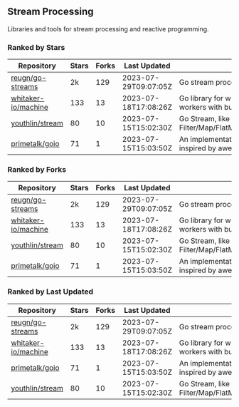 ## Stream Processing

Libraries and tools for stream processing and reactive programming.

### Ranked by Stars

| Repository | Stars | Forks | Last Updated | Description | 
|------------|-------|-------|--------------|-------------|
| [reugn/go-streams](https://github.com/reugn/go-streams) | 2k | 129 | 2023-07-29T09:07:05Z |  Go stream processing library. |
| [whitaker-io/machine](https://github.com/whitaker-io/machine) | 133 | 13 | 2023-07-18T17:08:26Z |  Go library for writing and generating stream workers with built in metrics and traceability. |
| [youthlin/stream](https://github.com/youthlin/stream) | 80 | 10 | 2023-07-15T15:02:30Z |  Go Stream, like Java 8 Stream: Filter/Map/FlatMap/Peek/Sorted/ForEach/Reduce... |
| [primetalk/goio](https://github.com/primetalk/goio) | 71 | 1 | 2023-07-15T15:03:50Z |  An implementation of IO, Stream, Fiber for Golang, inspired by awesome Scala libraries cats and fs2. |

### Ranked by Forks

| Repository | Stars | Forks | Last Updated | Description | 
|------------|-------|-------|--------------|-------------|
| [reugn/go-streams](https://github.com/reugn/go-streams) | 2k | 129 | 2023-07-29T09:07:05Z |  Go stream processing library. |
| [whitaker-io/machine](https://github.com/whitaker-io/machine) | 133 | 13 | 2023-07-18T17:08:26Z |  Go library for writing and generating stream workers with built in metrics and traceability. |
| [youthlin/stream](https://github.com/youthlin/stream) | 80 | 10 | 2023-07-15T15:02:30Z |  Go Stream, like Java 8 Stream: Filter/Map/FlatMap/Peek/Sorted/ForEach/Reduce... |
| [primetalk/goio](https://github.com/primetalk/goio) | 71 | 1 | 2023-07-15T15:03:50Z |  An implementation of IO, Stream, Fiber for Golang, inspired by awesome Scala libraries cats and fs2. |

### Ranked by Last Updated

| Repository | Stars | Forks | Last Updated | Description | 
|------------|-------|-------|--------------|-------------|
| [reugn/go-streams](https://github.com/reugn/go-streams) | 2k | 129 | 2023-07-29T09:07:05Z |  Go stream processing library. |
| [whitaker-io/machine](https://github.com/whitaker-io/machine) | 133 | 13 | 2023-07-18T17:08:26Z |  Go library for writing and generating stream workers with built in metrics and traceability. |
| [primetalk/goio](https://github.com/primetalk/goio) | 71 | 1 | 2023-07-15T15:03:50Z |  An implementation of IO, Stream, Fiber for Golang, inspired by awesome Scala libraries cats and fs2. |
| [youthlin/stream](https://github.com/youthlin/stream) | 80 | 10 | 2023-07-15T15:02:30Z |  Go Stream, like Java 8 Stream: Filter/Map/FlatMap/Peek/Sorted/ForEach/Reduce... |

